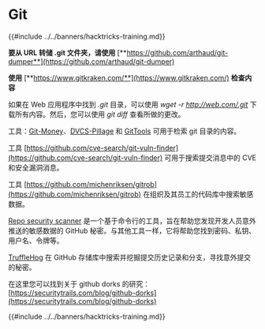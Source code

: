 # Git

{{#include ../../banners/hacktricks-training.md}}

**要从 URL 转储 .git 文件夹，请使用** [**https://github.com/arthaud/git-dumper**](https://github.com/arthaud/git-dumper)

**使用** [**https://www.gitkraken.com/**](https://www.gitkraken.com/) **检查内容**

如果在 Web 应用程序中找到 _.git_ 目录，可以使用 _wget -r http://web.com/.git_ 下载所有内容。然后，您可以使用 _git diff_ 查看所做的更改。

工具：[Git-Money](https://github.com/dnoiz1/git-money)、[DVCS-Pillage](https://github.com/evilpacket/DVCS-Pillage) 和 [GitTools](https://github.com/internetwache/GitTools) 可用于检索 git 目录的内容。

工具 [https://github.com/cve-search/git-vuln-finder](https://github.com/cve-search/git-vuln-finder) 可用于搜索提交消息中的 CVE 和安全漏洞消息。

工具 [https://github.com/michenriksen/gitrob](https://github.com/michenriksen/gitrob) 在组织及其员工的代码库中搜索敏感数据。

[Repo security scanner](https://github.com/UKHomeOffice/repo-security-scanner) 是一个基于命令行的工具，旨在帮助您发现开发人员意外推送的敏感数据的 GitHub 秘密。与其他工具一样，它将帮助您找到密码、私钥、用户名、令牌等。

[TruffleHog](https://github.com/dxa4481/truffleHog) 在 GitHub 存储库中搜索并挖掘提交历史记录和分支，寻找意外提交的秘密。

在这里您可以找到关于 github dorks 的研究：[https://securitytrails.com/blog/github-dorks](https://securitytrails.com/blog/github-dorks)

{{#include ../../banners/hacktricks-training.md}}
